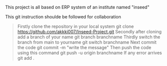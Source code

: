 This project is all based on ERP system of an institute named "inseed"

This git instruction shoulde be followed for collaboration

> Firstly clone the repository in your local system
git clone https://github.com/akkki007/Inseed-Project.git
> Secondly after cloning add a branch of your name
git branch branchname
> Thirdly switch the branch from main to yourname
git switch branchname
> Next commit the code
git commit -m "write the message"
> Then push the code using this command
git push -u origin branchname
>If any error arrives
git add .